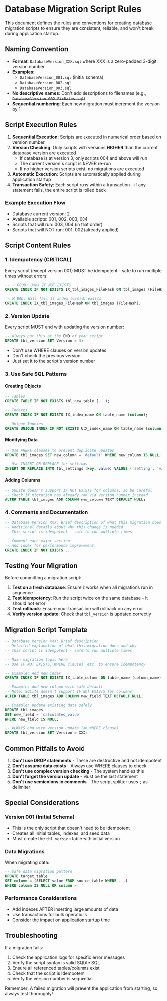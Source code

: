 # Database Migration Script Rules

This document defines the rules and conventions for creating database migration scripts to ensure they are consistent, reliable, and won't break during application startup.

## Naming Convention

- **Format**: `DatabaseVersion_XXX.sql` where XXX is a zero-padded 3-digit version number
- **Examples**: 
  - `DatabaseVersion_001.sql` (initial schema)
  - `DatabaseVersion_002.sql` 
  - `DatabaseVersion_003.sql`
- **No descriptive names**: Don't add descriptions to filenames (e.g., ~~`DatabaseVersion_002_FixDates.sql`~~)
- **Sequential numbering**: Each new migration must increment the version by 1

## Script Execution Rules

1. **Sequential Execution**: Scripts are executed in numerical order based on version number
2. **Version Checking**: Only scripts with versions **HIGHER** than the current database version are executed
   - If database is at version 3, only scripts 004 and above will run
   - The current version's script is NEVER re-run
   - If no higher version scripts exist, no migrations are executed
3. **Automatic Execution**: Scripts are automatically applied during application startup
4. **Transaction Safety**: Each script runs within a transaction - if any statement fails, the entire script is rolled back

### Example Execution Flow
- Database current version: 2
- Available scripts: 001, 002, 003, 004
- Scripts that will run: 003, 004 (in that order)
- Scripts that will NOT run: 001, 002 (already applied)

## Script Content Rules

### 1. Idempotency (CRITICAL)
Every script (except version 001) MUST be idempotent - safe to run multiple times without errors:

```sql
-- ✅ GOOD: Uses IF NOT EXISTS
CREATE INDEX IF NOT EXISTS IX_tbl_images_FileHash ON tbl_images (FileHash);

-- ❌ BAD: Will fail if index already exists
CREATE INDEX IX_tbl_images_FileHash ON tbl_images (FileHash);
```

### 2. Version Update
Every script MUST end with updating the version number:

```sql
-- Always put this at the END of your script
UPDATE tbl_version SET Version = 3;
```

- Don't use WHERE clauses on version updates
- Don't check the previous version
- Just set it to the script's version number

### 3. Use Safe SQL Patterns

#### Creating Objects
```sql
-- Tables
CREATE TABLE IF NOT EXISTS tbl_new_table (...);

-- Indexes
CREATE INDEX IF NOT EXISTS IX_index_name ON table_name (column);

-- Unique Indexes
CREATE UNIQUE INDEX IF NOT EXISTS UIX_index_name ON table_name (column);
```

#### Modifying Data
```sql
-- Use WHERE clauses to prevent duplicate updates
UPDATE tbl_images SET new_column = 'default' WHERE new_column IS NULL;

-- Use INSERT OR REPLACE for settings
INSERT OR REPLACE INTO tbl_settings (key, value) VALUES ('setting', 'value');
```

#### Adding Columns
```sql
-- SQLite doesn't support IF NOT EXISTS for columns, so be careful
-- Check if migration has already run via version number instead
ALTER TABLE tbl_images ADD COLUMN new_column TEXT DEFAULT NULL;
```

### 4. Comments and Documentation
```sql
-- Database Version XXX: Brief description of what this migration does
-- Additional details about why this change is needed
-- This script is idempotent - safe to run multiple times

-- Comment each major section
-- Add index for performance improvement
CREATE INDEX IF NOT EXISTS ...
```

## Testing Your Migration

Before committing a migration script:

1. **Test on a fresh database**: Ensure it works when all migrations run in sequence
2. **Test idempotency**: Run the script twice on the same database - it should not error
3. **Test rollback**: Ensure your transaction will rollback on any error
4. **Verify version update**: Check that `tbl_version` is updated correctly

## Migration Script Template

```sql
-- Database Version XXX: Brief description
-- Detailed explanation of what this migration does and why
-- This script is idempotent - safe to run multiple times

-- Main migration logic here
-- Use IF NOT EXISTS, WHERE clauses, etc. to ensure idempotency

-- Example: Add new index
CREATE INDEX IF NOT EXISTS IX_table_column ON table_name (column_name);

-- Example: Add new column with safe default
-- Note: SQLite doesn't support IF NOT EXISTS for columns
ALTER TABLE tbl_images ADD COLUMN new_field TEXT DEFAULT NULL;

-- Example: Update existing data safely
UPDATE tbl_images 
SET new_field = 'calculated_value' 
WHERE new_field IS NULL;

-- ALWAYS end with version update (no WHERE clause)
UPDATE tbl_version SET Version = XXX;
```

## Common Pitfalls to Avoid

1. **Don't use DROP statements** - These are destructive and not idempotent
2. **Don't assume data exists** - Always use WHERE clauses to check
3. **Don't use complex version checking** - The system handles this
4. **Don't forget the version update** - Must be the last statement
5. **Don't use semicolons in comments** - The script splitter uses `;` as delimiter

## Special Considerations

### Version 001 (Initial Schema)
- This is the only script that doesn't need to be idempotent
- Creates all initial tables, indexes, and seed data
- Must create the `tbl_version` table with initial version

### Data Migrations
When migrating data:
```sql
-- Safe data migration pattern
UPDATE target_table
SET column = (SELECT value FROM source_table WHERE ...)
WHERE column IS NULL OR column = '';
```

### Performance Considerations
- Add indexes AFTER inserting large amounts of data
- Use transactions for bulk operations
- Consider the impact on application startup time

## Troubleshooting

If a migration fails:
1. Check the application logs for specific error messages
2. Verify the script syntax is valid SQLite SQL
3. Ensure all referenced tables/columns exist
4. Check that the script is idempotent
5. Verify the version number is sequential

Remember: A failed migration will prevent the application from starting, so always test thoroughly!